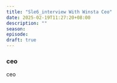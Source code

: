 ```yaml
---
title: "Sle6_interview With Winsta Ceo"
date: 2025-02-19T11:27:20+08:00
description: ""
season:
episode:
draft: true
---
```


### ceo
ceo